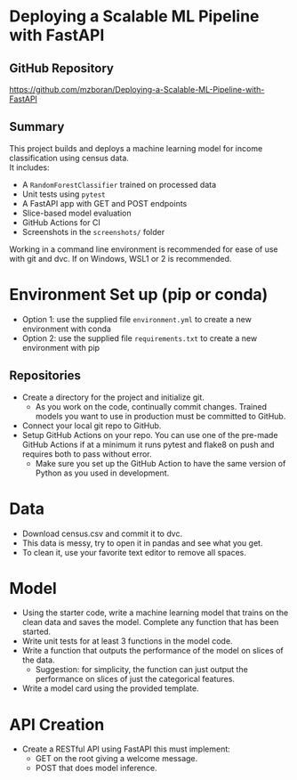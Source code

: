 
# Deploying a Scalable ML Pipeline with FastAPI

## GitHub Repository
https://github.com/mzboran/Deploying-a-Scalable-ML-Pipeline-with-FastAPI

## Summary
This project builds and deploys a machine learning model for income classification using census data.  
It includes:
- A `RandomForestClassifier` trained on processed data
- Unit tests using `pytest`
- A FastAPI app with GET and POST endpoints
- Slice-based model evaluation
- GitHub Actions for CI
- Screenshots in the `screenshots/` folder

Working in a command line environment is recommended for ease of use with git and dvc. If on Windows, WSL1 or 2 is recommended.
# Environment Set up (pip or conda)
* Option 1: use the supplied file `environment.yml` to create a new environment with conda
* Option 2: use the supplied file `requirements.txt` to create a new environment with pip
    
## Repositories
* Create a directory for the project and initialize git.
    * As you work on the code, continually commit changes. Trained models you want to use in production must be committed to GitHub.
* Connect your local git repo to GitHub.
* Setup GitHub Actions on your repo. You can use one of the pre-made GitHub Actions if at a minimum it runs pytest and flake8 on push and requires both to pass without error.
    * Make sure you set up the GitHub Action to have the same version of Python as you used in development.

# Data
* Download census.csv and commit it to dvc.
* This data is messy, try to open it in pandas and see what you get.
* To clean it, use your favorite text editor to remove all spaces.

# Model
* Using the starter code, write a machine learning model that trains on the clean data and saves the model. Complete any function that has been started.
* Write unit tests for at least 3 functions in the model code.
* Write a function that outputs the performance of the model on slices of the data.
    * Suggestion: for simplicity, the function can just output the performance on slices of just the categorical features.
* Write a model card using the provided template.

# API Creation
*  Create a RESTful API using FastAPI this must implement:
    * GET on the root giving a welcome message.
    * POST that does model inference.
